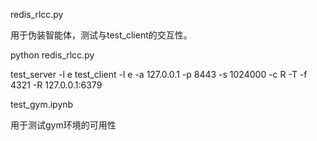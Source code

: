 redis_rlcc.py

用于伪装智能体，测试与test_client的交互性。

python redis_rlcc.py 

test_server -l e
test_client -l e -a 127.0.0.1 -p 8443 -s 1024000 -c R -T -f 4321 -R 127.0.0.1:6379


test_gym.ipynb

用于测试gym环境的可用性